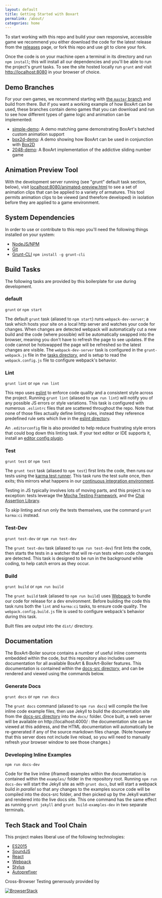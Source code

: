 ```yaml
---
layout: default
title: Getting Started with Boxart
permalink: /about/
categories: home
---
```


To start working with this repo and build your own responsive, accessible game we recommend you either download the code for the latest release from the [releases] page, or fork this repo and use git to clone your fork.

Once the code is on your machine open a terminal in its directory and run `npm install`; this will install all our dependencies and you'll be able to run the project's grunt tasks. To see the site hosted locally run `grunt` and visit [http://localhost:8080] in your browser of choice.

## Demo Branches

For your own games, we recommend starting with [the `master` branch](https://github.com/boxart/boxart-boiler) and build from there. But if you want a working example of how BoxArt can be used, these branches contain demo games that you can download and run to see how different types of game logic and animation can be implemented:

- [simple-demo](https://github.com/boxart/boxart-boiler/tree/simple-demo): A demo matching game demonstrating BoxArt's batched custom animation support
- [box2d-demo](https://github.com/boxart/boxart-boiler/tree/box2d-demo): A demo showing how BoxArt can be used in conjunction with [Box2D](http://box2d.org/)
- [2048-demo](https://github.com/boxart/boxart-boiler/tree/2048-demo): A BoxArt implementation of the addictive sliding number game

## Animation Preview Tool

With the development server running (see "grunt" default task section, below), visit [localhost:8080/animated-preview.html](http://localhost:8080/animated-preview.html) to see a set of animation clips that can be applied to a variety of armatures. This tool permits animation clips to be viewed (and therefore developed) in isolation before they are applied to a game environment.

## System Dependencies

In order to use or contribute to this repo you'll need the following things installed on your system:

  - [NodeJS/NPM]
  - [Git]
  - [Grunt-CLI] `npm install -g grunt-cli`

## Build Tasks

The following tasks are provided by this boilerplate for use during development.

### default 
`grunt` or `npm start`

The default `grunt` task (aliased to `npm start`) runs `webpack-dev-server`; a task which hosts your site on a local http server and watches your code for changes. When changes are detected webpack will automatically cut a new build and the code (where possible) will be automatically swapped into the browser, meaning you don't have to refresh the page to see updates. If the code cannot be hotswapped the page will be refreshed so the latest changes are visible. The `webpack-dev-server` task is configured in the `grunt-webpack.js` file in the [tasks directory], and is setup to read the `webpack.config.js` file to configure webpack's behavior.

### Lint
`grunt lint` or `npm run lint`

This repo uses [eslint] to enforce code quality and a consistent style across the project. Running `grunt lint` (aliased to `npm run lint`) will notify you of any possible JS errors or style variations. This task is configured with numerous `.eslintrc` files that are scattered throughout the repo. Note that none of those files actually define linting rules, instead they reference predefined rule sets which live in the [eslint directory].

An `.editorconfig` file is also provided to help reduce frustrating style 
errors that could bog down this linting task. If your text editor or IDE 
supports it, install an [editor config plugin].

### Test
`grunt test` or `npm test`

The `grunt test` task (aliased to `npm test`) first lints the code, then runs our tests using the [karma test runner]. This task runs the test suite once, then exits; this mirrors what happens in our [continuous integration environment].

Testing in JS typically involves lots of moving parts, and this project is no  exception: tests leverage the [Mocha Testing Framework], and the [Chai Assertion Library].

To _skip_ linting and run only the tests themselves, use the command `grunt karma:ci` instead.

### Test-Dev
`grunt test-dev` or `npm run test-dev`

The `grunt test-dev` task (aliased to `npm run test-dev`) first lints the code, then starts the tests in a watcher that will re-run tests when code changes are detected. This task is designed to be run in the background while coding, to help catch errors as they occur.

### Build
`grunt build` or `npm run build`

The `grunt build` task (aliased to `npm run build`) uses [Webpack] to bundle our code for release for a dev  environment. Before building the code this task runs both the `lint` and  `karma:ci` tasks, to ensure code quality. The `webpack.config.build.js` file is used to configure webpack's behavior during this task.

Built files are output into the `dist/` directory.

## Documentation

The BoxArt-Boiler source contains a number of useful inline comments embedded within the code, but this repository also includes user documentation for all available BoxArt & BoxArt-Boiler features. This documentation is contained within the [docs-src directory], and can be rendered and viewed using the commands below.

### Generate Docs
`grunt docs` or `npm run docs`

The `grunt docs` command (aliased to `npm run docs`) will compile the live inline code example files, then use Jekyll to build the documentation site from the [docs-src directory] into the `docs/` folder. Once built, a web server will be available on http://localhost:4000/ : the documentation site can be viewed at this address, and the HTML documentation will automatically be re-generated if any of the source markdown files change. (Note however that this server does not include live reload, so you will need to manually refresh your browser window to see those changes.)

### Developing Inline Examples
`npm run docs-dev`

Code for the live inline (iframed) examples within the documentation is contained within the `examples/` folder in the repository root. Running `npm run docs-dev` will start the Jekyll site as with `grunt docs`, but will start a webpack build _in parallel_ so that any changes to the examples source code will be compiled into the docs-src folder, and then picked up by the Jekyll watcher and rendered into the live docs site. This one command has the same effect as running `grunt jekyll` and `grunt build-examples-dev` in two separate terminals.

## Tech Stack and Tool Chain

This project makes liberal use of the following technologies:

  - [ES2015]
  - [SoundJS]
  - [React]
  - [Webpack]
  - [Stylus]
  - [Autoprefixer]

[Grunt-CLI]: http://gruntjs.com/getting-started
[Git]: https://git-scm.com/book/en/v2/Getting-Started-Installing-Git
[NodeJS/NPM]: https://nodejs.org/en/download/
[eslint]: http://eslint.org
[releases]: https://github.com/boxart/boxart-boiler/releases
[http://localhost:8080]: http://localhost:8080
[tasks directory]: https://github.com/boxart/boxart-boiler/tree/master/tasks
[eslint directory]: https://github.com/boxart/boxart-boiler/tree/master/eslint
[docs-src directory]: https://github.com/boxart/boxart-boiler/tree/master/docs-src
[karma test runner]: https://karma-runner.github.io/0.13/index.html
[Mocha Testing Framework]: https://mochajs.org/
[Chai Assertion Library]: http://chaijs.com/
[Webpack]: https://webpack.github.io/
[ES2015]: https://babeljs.io/docs/learn-es2015/
[SoundJS]: http://www.createjs.com/soundjs
[React]: https://facebook.github.io/react/
[Stylus]: http://stylus-lang.com/
[Autoprefixer]: https://github.com/postcss/autoprefixer
[editor config plugin]: http://editorconfig.org/#download
[continuous integration environment]: https://travis-ci.com

Cross-Browser Testing generously provided by

[![BrowserStack](img/browserstack_logo.png)](https://www.browserstack.com)
